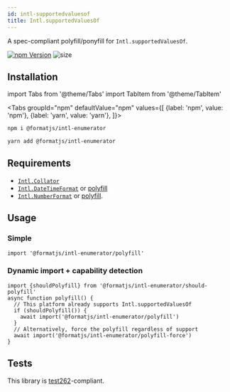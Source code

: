 ```yaml
---
id: intl-supportedvaluesof
title: Intl.supportedValuesOf
---
```


A spec-compliant polyfill/ponyfill for `Intl.supportedValuesOf`.

[![npm Version](https://img.shields.io/npm/v/@formatjs/intl-enumerator.svg?style=flat-square)](https://www.npmjs.org/package/@formatjs/intl-enumerator)
![size](https://badgen.net/bundlephobia/minzip/@formatjs/intl-enumerator)

## Installation

import Tabs from '@theme/Tabs'
import TabItem from '@theme/TabItem'

<Tabs
groupId="npm"
defaultValue="npm"
values={[
{label: 'npm', value: 'npm'},
{label: 'yarn', value: 'yarn'},
]}>
<TabItem value="npm">

```sh
npm i @formatjs/intl-enumerator
```

</TabItem>
<TabItem value="yarn">

```sh
yarn add @formatjs/intl-enumerator
```

</TabItem>
</Tabs>

## Requirements

- [`Intl.Collator`](https://developer.mozilla.org/en-US/docs/Web/JavaScript/Reference/Global_Objects/Intl/Collator)
- [`Intl.DateTimeFormat`](https://developer.mozilla.org/en-US/docs/Web/JavaScript/Reference/Global_Objects/Intl/DateTimeFormat) or [polyfill](intl-datetimeformat.md)
- [`Intl.NumberFormat`](https://developer.mozilla.org/en-US/docs/Web/JavaScript/Reference/Global_Objects/Intl/NumberFormat) or [polyfill](intl-numberformat.md).

## Usage

### Simple

```tsx
import '@formatjs/intl-enumerator/polyfill'
```

### Dynamic import + capability detection

```tsx
import {shouldPolyfill} from '@formatjs/intl-enumerator/should-polyfill'
async function polyfill() {
  // This platform already supports Intl.supportedValuesOf
  if (shouldPolyfill()) {
    await import('@formatjs/intl-enumerator/polyfill')
  }
  // Alternatively, force the polyfill regardless of support
  await import('@formatjs/intl-enumerator/polyfill-force')
}
```

## Tests

This library is [test262](https://github.com/tc39/test262/tree/master/test/intl402/Intl/supportedValuesOf)-compliant.
